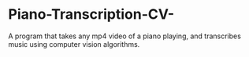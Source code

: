 # Piano-Transcription-CV-
A program that takes any mp4 video of a piano playing, and transcribes music using computer vision algorithms.
